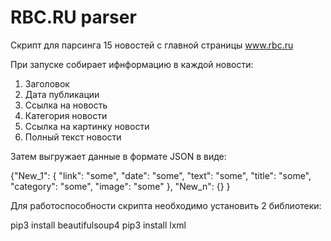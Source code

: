 # RBC.RU parser
Скрипт для парсинга 15 новостей с главной страницы www.rbc.ru


При запуске собирает ифнформацию в каждой новости:

1. Заголовок
2. Дата публикации
3. Ссылка на новость
4. Категория новости
5. Ссылка на картинку новости
6. Полный текст новости


Затем выгружает данные в формате JSON в виде:

{"New_1": {
        "link": "some",
        "date": "some",
        "text": "some",
        "title": "some",
        "category": "some",
        "image": "some"
    },
   "New_n": {}
}


Для работоспособности скрипта необходимо установить 2 библиотеки:

pip3 install beautifulsoup4
pip3 install lxml
